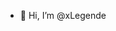 - 👋 Hi, I’m @xLegende

<!---
xLegende/xLegende is a ✨ special ✨ repository because its `README.md` (this file) appears on your GitHub profile.
You can click the Preview link to take a look at your changes.
--->
